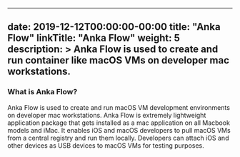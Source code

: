 
---
date: 2019-12-12T00:00:00-00:00
title: "Anka Flow"
linkTitle: "Anka Flow"
weight: 5
description: >
  Anka Flow is used to create and run container like macOS VMs on developer mac workstations.
---

###  What is Anka Flow?
Anka Flow is used to create and run macOS VM development environments on developer mac workstations. Anka Flow is extremely lightweight application package that gets installed as a mac application on all Macbook models and iMac. It enables iOS and macOS developers to pull macOS VMs from a central registry and run them locally. Developers can attach iOS and other devices as USB devices to macOS VMs for testing purposes.
